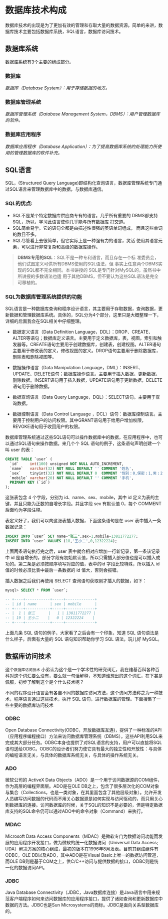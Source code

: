 
数据库技术构成
===

数据库技术的出现是为了更加有效的管理和存取大量的数据资源。简单的来讲，数据库技术主要包括数据库系统，SQL语言，数据库访问技术。

## 数据库系统

数据库系统有3个主要的组成部分。

### 数据库

_数据库（Database System）：用于存储数据的地方。_

### 数据库管理系统

_数据库管理系统（Database Management System，DBMS）：用户管理数据库的软件。_

### 数据库应用程序

_数据库应用程序（Database Application）：为了提高数据库系统的处理能力所使用的管理数据库的软件补充。_


## SQL语言

SQL，(Structured Query Language)即结构化查询语言，数据库管理系统专门通过SQL语言来管理数据库中的数据，与数据库通信。

### SQL的优点:

- SQL不是某个特定数据库供应商专有的语言。几乎所有重要的 DBMS都支持SQL，所以，学习此语言使你几乎能与所有数据库 打交道。
- SQL简单易学。它的语句全都是由描述性很强的英语单词组成， 而且这些单词的数目不多。
- SQL尽管看上去很简单，但它实际上是一种强有力的语言，灵活 使用其语言元素，可以进行非常复杂和高级的数据库操作。

> **DBMS专用的SQL**：SQL不是一种专利语言，而且存在一个标 准委员会，他们试图定义可供所有DBMS使用的SQL语法，但 事实上任意两个DBMS实现的SQL都不完全相同。本书讲授的 SQL是专门针对MySQL的，虽然书中所讲授的多数语法也适 用于其他DBMS，但不要认为这些SQL语法是完全可移植的。

### SQL为数据库管理系统提供的功能

SQL语言是一种数据库查询和程序设计语言，其主要用于存取数据，查询数据，更新数据和管理数据库系统。具体的，SQL分为4个部分，这里只是大概整理一下，详细的后面我会在SQL相关中仔细整理。

- 数据定义语言（Data Definition Language，DDL）：DROP、CREATE、ALTER等语句；数据库定义语言。主要用于定义数据库，表，视图，索引和触发器等。CREATE语句主要用于创建数据库，创建表，创建视图。ALTER语句主要用于修改表的定义，修改视图的定义。DROP语句主要用于删除数据库，删除表和删除视图等。

- 数据操作语言（Data Manipulation Language，DML）：INSERT、UPDATE、DELETE语句；数据库操作语言。主要用于插入数据，更新数据，删除数据。INSERT语句用于插入数据，UPDATE语句用于更新数据，DELETE语句用于删除数据。

- 数据查询语言（Data Query Language，DQL）：SELECT语句。主要用于查询数据。

- 数据控制语言（Data Control Language ，DCL）语句：数据库控制语言。主要用于控制用户的访问权限。其中GRANT语句用于给用户增加权限，REVOKE语句用于收回用户的权限。

数据库管理系统通过这些SQL语句可以操作数据库中的数据，在应用程序中，也可以通过SQL语句来操作数据。来几个个 SQL 语句的例子，这条语句声明创建一个叫 user 的表：

```sql
CREATE TABLE `user` (
  `id`     int(100) unsigned NOT NULL AUTO_INCREMENT,
  `name`   varchar(32) NOT NULL DEFAULT '' COMMENT '姓名',
  `sex`    tinyint(32) NOT NULL DEFAULT 0  COMMENT '性别：0,保密；1,男；2,女',
  `mobile` varchar(20) NOT NULL DEFAULT '' COMMENT '手机',
  PRIMARY KEY (`id`)
);
```

这张表包含 4 个字段，分别为 id、name、sex、mobile，其中 id 定义为表的主键，并且只能为正数的自增长字段。并且字段 sex 有默认值 0，每个 COMMENT 后面均为字段注释。

表定义好了，我们可以向这张表插入数据，下面这条语句是在 user 表中插入一条数据记录：

```sql
INSERT INTO `user` SET name="张三",sex=1,mobile=13811772277;
INSERT INTO `user` VALUES (18,'王小二',0,12322224);
```

上面两条语句执行完之后，user 表中就会相对应增加一行新记录，第一条该记录中 id 是自增长的，部分字段有初始默认值，所以只需插入部分值也是可以插入成功的。第二条是必须按顺序填写对应的值，表中的id 字段比较特殊，所以插入 id 值的时候必须比表中最后一条数据的 id 值大，否则会报错。

插入数据之后我们再使用 SELECT 查询语句获取刚才插入的数据，如下：

```sql 
mysql> SELECT * FROM `user`;

-- +----+-----------+-----+-------------+
-- | id | name      | sex | mobile      |
-- +----+-----------+-----+-------------+
-- |  1 | 张三      |   1 | 13811772277 |
-- | 19 | 王小二    |   0 | 12322224    |
-- +----+-----------+-----+-------------+
```

上面几条 SQL 语句的例子，大家看了之后会有一个印象，知道 SQL 语句语法是什么样子，后面有大量的 SQL 语句知识帮助你学习 SQL 语法，玩儿好 MySQL。


## 数据库访问技术

这个`数据库访问技术` 小弟认为这个是一个学术性的研究词汇，我在维基百科各种百科对这个词汇要么没有，要么就一句话解释，不知道谁想出的这个词汇，在下甚是佩服，初步了解到这个是个什么技术呢？

不同的程序设计语言会有各自不同的数据库访问方法，这个访问方法称之为一种技术，程序语言通过这些技术，执行 SQL 语句，进行数据库的管理。下面搜集了一些主要的数据库访问技术

### ODBC

Open Database Connectivity(ODBC，开放数据库互连)，提供了一种标准的API（应用程序编程接口）方法来访问数据库管理系统（DBMS）。这些API利用SQL来完成其大部分任务。ODBC本身也提供了对SQL语言的支持，用户可以直接将SQL语句送给ODBC。ODBC的设计者们努力使它具有最大的独立性和开放性：与具体的编程语言无关，与具体的数据库系统无关，与具体的操作系统无关。

### ADO

微软公司的 ActiveX Data Objects（ADO）是一个用于访问数据源的COM组件，作为高层的编程界面层。ADO是在OLE DB之上，包含了很多层次化的COM对象与集合（Collections，也是一类对象，在其里面包含了其他层级对象）。允许开发人员编写访问数据的代码而不用关心数据源是如何实现与访问驱动的，而只用关心到数据库的连接。访问数据库的时候，关于SQL的知识不是必要的，但是特定数据库支持的SQL命令仍可以通过ADO中的命令对象（Command）来执行。

### MDAC

Microsoft Data Access Components（MDAC）是微软专门为数据访问功能而发展的应用程序开发接口，做为微软的统一化数据访问（Universal Data Access; UDA）解决方案的核心组成，最初的版本在1996年8月发表。目前其组成组件有ODBC，OLE DB以及ADO，其中ADO是在Visual Basic上唯一的数据访问管道，而OLE DB则是基于COM之上，供C/C++访问与提供数据的接口，ODBC则是统一化的数据访问API。

### JDBC

Java Database Connectivity（JDBC，Java数据库连接）是Java语言中用来规范客户端程序如何来访问数据库的应用程序接口，提供了诸如查询和更新数据库中数据的方法。JDBC也是Sun Microsystems的商标。JDBC是面向关系型数据库的。
